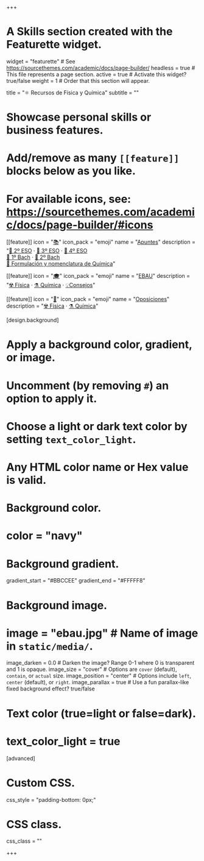 +++
# A Skills section created with the Featurette widget.
widget = "featurette"  # See https://sourcethemes.com/academic/docs/page-builder/
headless = true  # This file represents a page section.
active = true  # Activate this widget? true/false
weight = 1  # Order that this section will appear.

title = "⚛️ Recursos de Física y Química"
subtitle = ""

# Showcase personal skills or business features.
# 
# Add/remove as many `[[feature]]` blocks below as you like.
# 
# For available icons, see: https://sourcethemes.com/academic/docs/page-builder/#icons

[[feature]]
  icon = "[📚](apuntes)"
  icon_pack = "emoji"
  name = "[Apuntes](apuntes)"
  description = "[📗 2º ESO](apuntes/2eso) · [📘 3º ESO](apuntes/3eso) · [📙 4º ESO](apuntes/4eso) <br> [📕 1º Bach](apuntes/1bach) · [📓 2º Bach](apuntes/2bach) <br> [📔 Formulación y nomenclatura de Química](apuntes/formulacion-nomenclatura-quimica)"
  
[[feature]]
  icon = "[🎓](ebau)"
  icon_pack = "emoji"
  name = "[EBAU](ebau)"
  description = "[☢️ Física](ebau/fisica) · [⚗️ Química](ebau/quimica) · [💡Consejos](ebau/consejos)"
  
[[feature]]
  icon = "[📝](oposiciones)"
  icon_pack = "emoji"
  name = "[Oposiciones](oposiciones)"
  description = "[☢️ Física](oposiciones/fisica) · [⚗️ Química](oposiciones/quimica)"
   

[design.background]
  # Apply a background color, gradient, or image.
  #   Uncomment (by removing `#`) an option to apply it.
  #   Choose a light or dark text color by setting `text_color_light`.
  #   Any HTML color name or Hex value is valid.
  
  # Background color.
  # color = "navy"
  
  # Background gradient.
  gradient_start = "#BBCCEE"
  gradient_end = "#FFFFF8"
  
  # Background image.
  # image = "ebau.jpg"  # Name of image in `static/media/`.
  image_darken = 0.0  # Darken the image? Range 0-1 where 0 is transparent and 1 is opaque.
  image_size = "cover"  #  Options are `cover` (default), `contain`, or `actual` size.
  image_position = "center"  # Options include `left`, `center` (default), or `right`.
  image_parallax = true  # Use a fun parallax-like fixed background effect? true/false

  # Text color (true=light or false=dark).
  # text_color_light = true    

[advanced]
 # Custom CSS. 
 css_style = "padding-bottom: 0px;"
 
 # CSS class.
 css_class = ""

+++